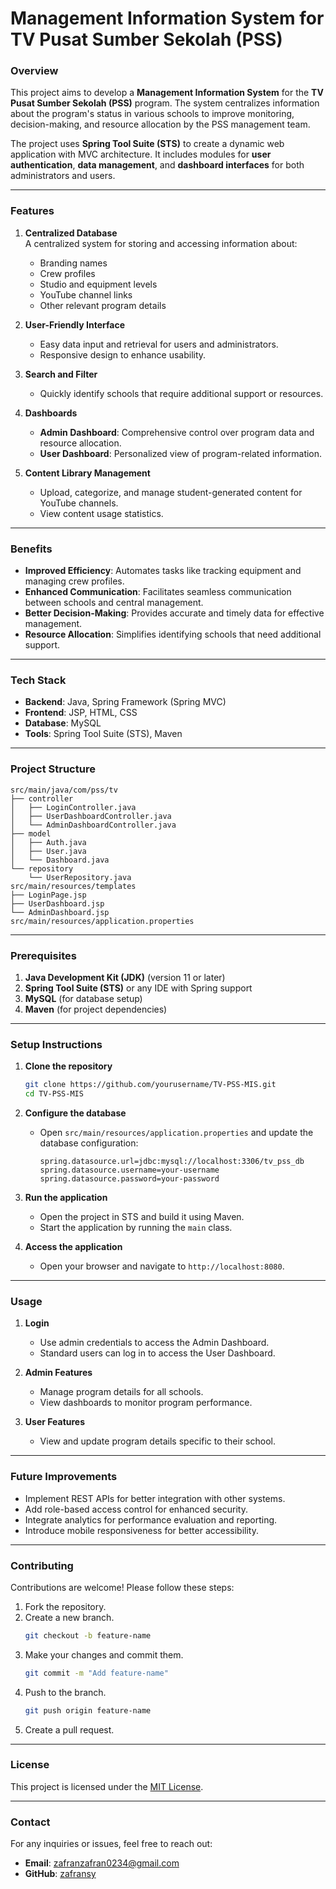 # Management Information System for TV Pusat Sumber Sekolah (PSS)

### Overview

This project aims to develop a **Management Information System** for the **TV Pusat Sumber Sekolah (PSS)** program. The system centralizes information about the program's status in various schools to improve monitoring, decision-making, and resource allocation by the PSS management team. 

The project uses **Spring Tool Suite (STS)** to create a dynamic web application with MVC architecture. It includes modules for **user authentication**, **data management**, and **dashboard interfaces** for both administrators and users.

---

### Features

1. **Centralized Database**  
   A centralized system for storing and accessing information about:
   - Branding names
   - Crew profiles
   - Studio and equipment levels
   - YouTube channel links
   - Other relevant program details

2. **User-Friendly Interface**  
   - Easy data input and retrieval for users and administrators.  
   - Responsive design to enhance usability.

3. **Search and Filter**  
   - Quickly identify schools that require additional support or resources.

4. **Dashboards**  
   - **Admin Dashboard**: Comprehensive control over program data and resource allocation.  
   - **User Dashboard**: Personalized view of program-related information.

5. **Content Library Management**  
   - Upload, categorize, and manage student-generated content for YouTube channels.  
   - View content usage statistics.

---

### Benefits

- **Improved Efficiency**: Automates tasks like tracking equipment and managing crew profiles.  
- **Enhanced Communication**: Facilitates seamless communication between schools and central management.  
- **Better Decision-Making**: Provides accurate and timely data for effective management.  
- **Resource Allocation**: Simplifies identifying schools that need additional support.  

---

### Tech Stack

- **Backend**: Java, Spring Framework (Spring MVC)  
- **Frontend**: JSP, HTML, CSS  
- **Database**: MySQL  
- **Tools**: Spring Tool Suite (STS), Maven  

---

### Project Structure

```
src/main/java/com/pss/tv
├── controller
│   ├── LoginController.java
│   ├── UserDashboardController.java
│   └── AdminDashboardController.java
├── model
│   ├── Auth.java
│   ├── User.java
│   └── Dashboard.java
└── repository
    └── UserRepository.java
src/main/resources/templates
├── LoginPage.jsp
├── UserDashboard.jsp
└── AdminDashboard.jsp
src/main/resources/application.properties
```

---

### Prerequisites

1. **Java Development Kit (JDK)** (version 11 or later)  
2. **Spring Tool Suite (STS)** or any IDE with Spring support  
3. **MySQL** (for database setup)  
4. **Maven** (for project dependencies)  

---

### Setup Instructions

1. **Clone the repository**  
   ```bash
   git clone https://github.com/yourusername/TV-PSS-MIS.git
   cd TV-PSS-MIS
   ```

2. **Configure the database**  
   - Open `src/main/resources/application.properties` and update the database configuration:  
     ```properties
     spring.datasource.url=jdbc:mysql://localhost:3306/tv_pss_db
     spring.datasource.username=your-username
     spring.datasource.password=your-password
     ```

3. **Run the application**  
   - Open the project in STS and build it using Maven.  
   - Start the application by running the `main` class.  

4. **Access the application**  
   - Open your browser and navigate to `http://localhost:8080`.  

---

### Usage

1. **Login**  
   - Use admin credentials to access the Admin Dashboard.  
   - Standard users can log in to access the User Dashboard.

2. **Admin Features**  
   - Manage program details for all schools.  
   - View dashboards to monitor program performance.  

3. **User Features**  
   - View and update program details specific to their school.  

---

### Future Improvements

- Implement REST APIs for better integration with other systems.  
- Add role-based access control for enhanced security.  
- Integrate analytics for performance evaluation and reporting.  
- Introduce mobile responsiveness for better accessibility.  

---

### Contributing

Contributions are welcome! Please follow these steps:  

1. Fork the repository.  
2. Create a new branch.  
   ```bash
   git checkout -b feature-name
   ```
3. Make your changes and commit them.  
   ```bash
   git commit -m "Add feature-name"
   ```
4. Push to the branch.  
   ```bash
   git push origin feature-name
   ```
5. Create a pull request.

---

### License

This project is licensed under the [MIT License](LICENSE).  

---

### Contact

For any inquiries or issues, feel free to reach out:  
- **Email**: zafranzafran0234@gmail.com
- **GitHub**: [zafransy](https://github.com/ZafranSY)
